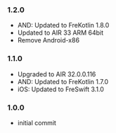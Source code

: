 ### 1.2.0
- AND: Updated to FreKotlin 1.8.0
- Updated to AIR 33 ARM 64bit
- Remove Android-x86

### 1.1.0
- Upgraded to AIR 32.0.0.116
- AND: Updated to FreKotlin 1.7.0
- iOS: Updated to FreSwift 3.1.0

### 1.0.0 
- initial commit
